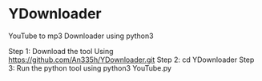 # YDownloader
YouTube to mp3 Downloader using python3

Step 1: Download the tool Using https://github.com/An335h/YDownloader.git
Step 2: cd YDownloader
Step 3: Run the python tool using python3 YouTube.py
